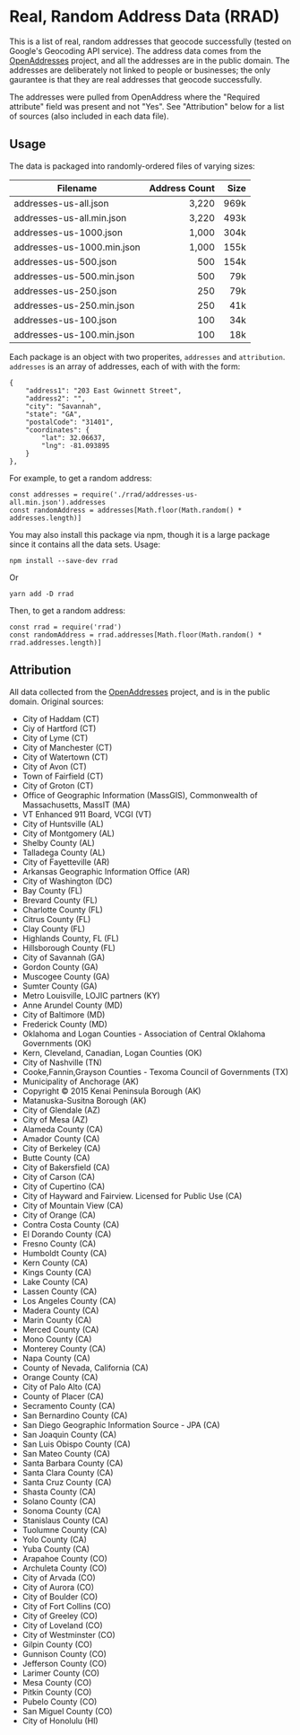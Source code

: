 # Real, Random Address Data (RRAD)

This is a list of real, random addresses that geocode successfully (tested on Google's Geocoding API service).
The address data comes from the [OpenAddresses](https://openaddresses.io/) project, and all the addresses are in the public domain.  The
addresses are deliberately not linked to people or businesses; the only gaurantee is that they are real addresses that
geocode successfully.

The addresses were pulled from OpenAddress where the "Required attribute" field was present and not "Yes".  See "Attribution" below for a list of sources (also included in each data file).

## Usage

The data is packaged into randomly-ordered files of varying sizes:

| Filename                      | Address Count   | Size    |
| ----------------------------- | ---------------:| -------:|
| addresses-us-all.json         | 3,220           | 969k    |
| addresses-us-all.min.json     | 3,220           | 493k    |
| addresses-us-1000.json        | 1,000           | 304k    |
| addresses-us-1000.min.json    | 1,000           | 155k    |
| addresses-us-500.json         |   500           | 154k    |
| addresses-us-500.min.json     |   500           |  79k    |
| addresses-us-250.json         |   250           |  79k    |
| addresses-us-250.min.json     |   250           |  41k    |
| addresses-us-100.json         |   100           |  34k    |
| addresses-us-100.min.json     |   100           |  18k    |

Each package is an object with two properites, `addresses` and `attribution`.  `addresses` is an array of addresses, each of with
with the form:

    {
        "address1": "203 East Gwinnett Street",
        "address2": "",
        "city": "Savannah",
        "state": "GA",
        "postalCode": "31401",
        "coordinates": {
            "lat": 32.06637,
            "lng": -81.093895
        }
    },

For example, to get a random address:

    const addresses = require('./rrad/addresses-us-all.min.json').addresses
    const randomAddress = addresses[Math.floor(Math.random() * addresses.length)]

You may also install this package via npm, though it is a large package since it contains all the data sets.  Usage:

    npm install --save-dev rrad

Or

    yarn add -D rrad

Then, to get a random address:

    const rrad = require('rrad')
    const randomAddress = rrad.addresses[Math.floor(Math.random() * rrad.addresses.length)] 

## Attribution

All data collected from the [OpenAddresses](https://openaddresses.io/) project, and is in the public domain.  Original sources:

* City of Haddam (CT)
* Ciy of Hartford (CT)
* City of Lyme (CT)
* City of Manchester (CT)
* City of Watertown (CT)
* City of Avon (CT)
* Town of Fairfield (CT)
* City of Groton (CT)
* Office of Geographic Information (MassGIS), Commonwealth of Massachusetts, MassIT (MA)
* VT Enhanced 911 Board, VCGI (VT)
* City of Huntsville (AL)
* City of Montgomery (AL)
* Shelby County (AL)
* Talladega County (AL)
* City of Fayetteville (AR)
* Arkansas Geographic Information Office (AR)
* City of Washington (DC)
* Bay County (FL)
* Brevard County (FL)
* Charlotte County (FL)
* Citrus County (FL)
* Clay County (FL)
* Highlands County, FL (FL)
* Hillsborough County (FL)
* City of Savannah (GA)
* Gordon County (GA)
* Muscogee County (GA)
* Sumter County (GA)
* Metro Louisville,  LOJIC partners (KY)
* Anne Arundel County (MD)
* City of Baltimore (MD)
* Frederick County (MD)
* Oklahoma and Logan Counties - Association of Central Oklahoma Governments (OK)
* Kern, Cleveland, Canadian, Logan Counties (OK)
* City of Nashville (TN)
* Cooke,Fannin,Grayson Counties - Texoma Council of Governments (TX)
* Municipality of Anchorage (AK)
* Copyright © 2015 Kenai Peninsula Borough (AK)
* Matanuska-Susitna Borough (AK)
* City of Glendale (AZ)
* City of Mesa (AZ)
* Alameda County (CA)
* Amador County (CA)
* City of Berkeley (CA)
* Butte County (CA)
* City of Bakersfield (CA)
* City of Carson (CA)
* City of Cupertino (CA)
* City of Hayward and Fairview. Licensed for Public Use (CA)
* City of Mountain View (CA)
* City of Orange (CA)
* Contra Costa County (CA)
* El Dorando County (CA)
* Fresno County (CA)
* Humboldt County (CA)
* Kern County (CA)
* Kings County (CA)
* Lake County (CA)
* Lassen County (CA)
* Los Angeles County (CA)
* Madera County (CA)
* Marin County (CA)
* Merced County (CA)
* Mono County (CA)
* Monterey County (CA)
* Napa County (CA)
* County of Nevada, California (CA)
* Orange County (CA)
* City of Palo Alto (CA)
* County of Placer (CA)
* Secramento County (CA)
* San Bernardino County (CA)
* San Diego Geographic Information Source - JPA (CA)
* San Joaquin County (CA)
* San Luis Obispo County (CA)
* San Mateo County (CA)
* Santa Barbara County (CA)
* Santa Clara County (CA)
* Santa Cruz County (CA)
* Shasta County (CA)
* Solano County (CA)
* Sonoma County (CA)
* Stanislaus County (CA)
* Tuolumne County (CA)
* Yolo County (CA)
* Yuba County (CA)
* Arapahoe County (CO)
* Archuleta County (CO)
* City of Arvada (CO)
* City of Aurora (CO)
* City of Boulder (CO)
* City of Fort Collins (CO)
* City of Greeley (CO)
* City of Loveland (CO)
* City of Westminster (CO)
* Gilpin County (CO)
* Gunnison County (CO)
* Jefferson County (CO)
* Larimer County (CO)
* Mesa County (CO)
* Pitkin County (CO)
* Pubelo County (CO)
* San Miguel County (CO)
* City of Honolulu (HI)
